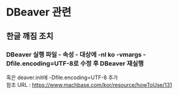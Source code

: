 # DBeaver 관련
## 한글 깨짐 조치
### DBeaver 실행 파일 - 속성 - 대상에 -nl ko -vmargs -Dfile.encoding=UTF-8로 수정 후 DBeaver 재실행
혹은 deaver.init에 -Dfile.encoding=UTF-8 추가 <br>
참조 URL : https://www.machbase.com/kor/resource/howToUse/131 <br>
